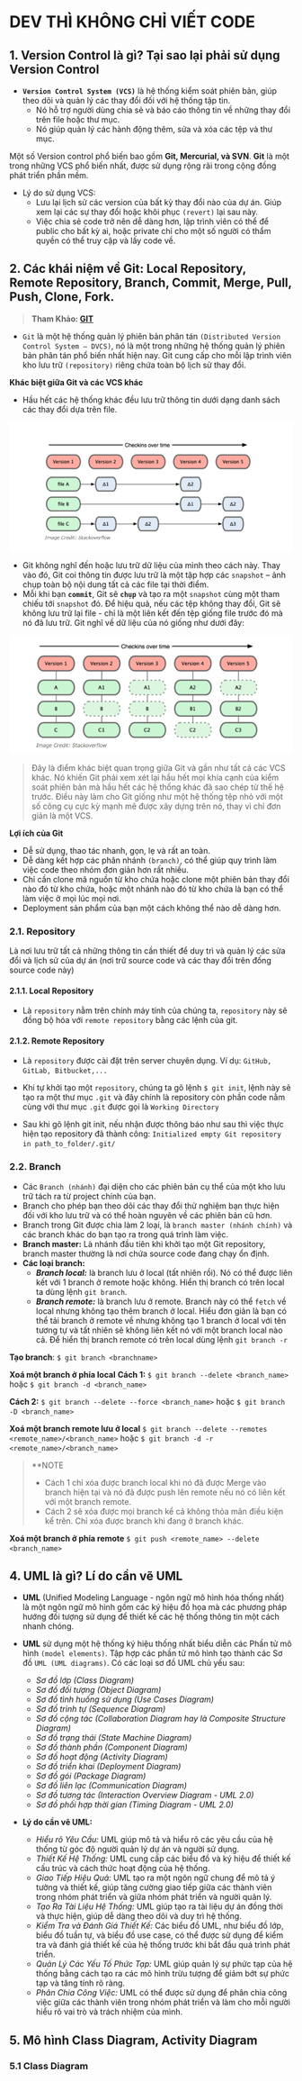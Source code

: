 # DEV THÌ KHÔNG CHỈ VIẾT CODE
## 1. Version Control là gì? Tại sao lại phải sử dụng Version Control
- **`Version Control System (VCS)`** là hệ thống kiểm soát phiên bản, giúp theo dõi và quản lý các thay đổi đối với hệ thống tập tin.
  - Nó hỗ trợ người dùng chia sẻ và báo cáo thông tin về những thay đổi trên file hoặc thư mục.
  - Nó giúp quản lý các hành động thêm, sửa và xóa các tệp và thư mục.

Một số Version control phổ biến bao gồm **Git, Mercurial, và SVN**. **Git** là một trong những VCS phổ biến nhất, được sử dụng rộng rãi trong cộng đồng phát triển phần mềm.

- Lý do sử dụng VCS:
  - Lưu lại lịch sử các version của bất kỳ thay đổi nào của dự án. Giúp xem lại các sự thay đổi hoặc khôi phục `(revert)` lại sau này.
  - Việc chia sẻ code trở nên dễ dàng hơn, lập trình viên có thể để public cho bất kỳ ai, hoặc private chỉ cho một số người có thẩm quyền có thể truy cập và lấy code về.

## 2. Các khái niệm về Git: Local Repository, Remote Repository, Branch, Commit, Merge, Pull, Push, Clone, Fork.

> **Tham Khảo: [GIT](https://topdev.vn/blog/git-la-gi/#_git-la-gi-5)**

- `Git` là một hệ thống quản lý phiên bản phân tán `(Distributed Version Control System – DVCS)`, nó là một trong những hệ thống quản lý phiên bản phân tán phổ biến nhất hiện nay. Git cung cấp cho mỗi lập trình viên kho lưu trữ `(repository)` riêng chứa toàn bộ lịch sử thay đổi.

**Khác biệt giữa Git và các VCS khác**

-  Hầu hết các hệ thống khác đều lưu trữ thông tin dưới dạng danh sách các thay đổi dựa trên file.

![Alt text](image.png)

- Git không nghĩ đến hoặc lưu trữ dữ liệu của mình theo cách này. Thay vào đó, Git coi thông tin được lưu trữ là một tập hợp các `snapshot` – ảnh chụp toàn bộ nội dung tất cả các file tại thời điểm.
- Mỗi khi bạn **`commit`**, Git sẽ **`chụp`** và tạo ra một `snapshot` cùng một tham chiếu tới `snapshot` đó. Để hiệu quả, nếu các tệp không thay đổi, Git sẽ không lưu trữ lại file - chỉ là một liên kết đến tệp giống file trước đó mà nó đã lưu trữ. Git nghĩ về dữ liệu của nó giống như dưới đây:

![Alt text](image-1.png)

>Đây là điểm khác biệt quan trọng giữa Git và gần như tất cả các VCS khác. Nó khiến Git phải xem xét lại hầu hết mọi khía cạnh của kiểm soát phiên bản mà hầu hết các hệ thống khác đã sao chép từ thế hệ trước. Điều này làm cho Git giống như một hệ thống tệp nhỏ với một số công cụ cực kỳ mạnh mẽ được xây dựng trên nó, thay vì chỉ đơn giản là một VCS.

**Lợi ích của Git**

- Dễ sử dụng, thao tác nhanh, gọn, lẹ và rất an toàn.
- Dễ dàng kết hợp các phân nhánh `(branch)`, có thể giúp quy trình làm việc code theo nhóm đơn giản hơn rất nhiều.
- Chỉ cần clone mã nguồn từ kho chứa hoặc clone một phiên bản thay đổi nào đó từ kho chứa, hoặc một nhánh nào đó từ kho chứa là bạn có thể làm việc ở mọi lúc mọi nơi.
- Deployment sản phẩm của bạn một cách không thể nào dễ dàng hơn.

### 2.1. Repository
Là nơi lưu trữ tất cả những thông tin cần thiết để duy trì và quản lý các sửa đổi và lịch sử của dự án (nơi trữ source code và các thay đổi trên đống source code này)
#### 2.1.1. Local Repository

- Là `repository` nằm trên chính máy tính của chúng ta, `repository` này sẽ đồng bộ hóa với `remote repository` bằng các lệnh của git.

#### 2.1.2. Remote Repository

- Là `repository` được cài đặt trên server chuyên dụng. Ví dụ: `GitHub, GitLab, Bitbucket,...`

- Khi tự khởi tạo một `repository`, chúng ta gõ lệnh `$ git init`, lệnh này sẽ tạo ra một thư mục `.git` và đây chính là repository còn phần code nằm cùng với thư mục `.git` được gọi là `Working Directory`
- Sau khi gõ lệnh git init, nếu nhận được thông báo như sau thì việc thực hiện tạo repository đã thành công: `Initialized empty Git repository in path_to_folder/.git/`

### 2.2. Branch

- Các `Branch (nhánh)` đại diện cho các phiên bản cụ thể của một kho lưu trữ tách ra từ project chính của bạn.
- Branch cho phép bạn theo dõi các thay đổi thử nghiệm bạn thực hiện đối với kho lưu trữ và có thể hoàn nguyên về các phiên bản cũ hơn.
- Branch trong Git được chia làm 2 loại, là `branch master (nhánh chính)` và các branch khác do bạn tạo ra trong quá trình làm việc. 
- **Branch master:** Là nhánh đầu tiên khi khởi tạo một Git repository, branch master thường là nơi chứa source code đang chạy ổn định. 
- **Các loại branch:**
    - ***Branch local:*** là branch lưu ở local (tất nhiên rồi). Nó có thể được liên kết với 1 branch ở remote hoặc không. Hiển thị branch có trên local ta dùng lệnh `git branch`.
    - ***Branch remote:*** là branch lưu ở remote. Branch này có thể `fetch` về local nhưng không tạo thêm branch ở local. Hiểu đơn giản là bạn có thể tải branch ở remote về nhưng không tạo 1 branch ở local với tên tương tự và tất nhiên sẽ không liên kết nó với một branch local nào cả. Để hiển thị branch remote có trên local dùng lệnh `git branch -r`

**Tạo branch**: `$ git branch <branchname>`

**Xoá một branch ở phía local** 
**Cách 1:** `$ git branch --delete <branch_name>`
hoặc `$ git branch -d <branch_name>`

**Cách 2:** `$ git branch --delete --force <branch_name>`
hoặc `$ git branch -D <branch_name>`

**Xoá một branch remote lưu ở local**
`$ git branch --delete --remotes <remote_name>/<branch_name>` 
hoặc `$ git branch -d -r <remote_name>/<branch_name>`

>**NOTE
> - Cách 1 chỉ xóa được branch local khi nó đã được Merge vào branch hiện tại và nó đã được push lên remote nếu nó có liên kết với một branch remote.
> - Cách 2 sẽ xóa được mọi branch kể cả không thỏa mãn điều kiện kể trên. Chỉ xóa được branch khi đang ở branch khác.

**Xoá một branch ở phía remote**
`$ git push <remote_name> --delete <branch_name>`

## 4. UML là gì? Lí do cần vẽ UML
- **UML** (Unified Modeling Language - ngôn ngữ mô hình hóa thống nhất) là một ngôn ngữ mô hình gồm các ký hiệu đồ họa mà các phương pháp hướng đối tượng sử dụng để thiết kế các hệ thống thông tin một cách nhanh chóng.
- **UML** sử dụng một hệ thống ký hiệu thống nhất biểu diễn các Phần tử mô hình `(model elements)`. Tập hợp các phần tử mô hình tạo thành các Sơ đồ `UML (UML diagrams)`. Có các loại sơ đồ UML chủ yếu sau:

  - *Sơ đồ lớp (Class Diagram)*
  - *Sơ đồ đối tượng (Object Diagram)*
  - *Sơ đồ tình huống sử dụng (Use Cases Diagram)*
  - *Sơ đồ trình tự (Sequence Diagram)*
  - *Sơ đồ cộng tác (Collaboration Diagram hay là Composite Structure Diagram)*
  - *Sơ đồ trạng thái (State Machine Diagram)*
  - *Sơ đồ thành phần (Component Diagram)*
  - *Sơ đồ hoạt động (Activity Diagram)*
  - *Sơ đồ triển khai (Deployment Diagram)*
  - *Sơ đồ gói (Package Diagram)*
  - *Sơ đồ liên lạc (Communication Diagram)*
  - *Sơ đồ tương tác (Interaction Overview Diagram - UML 2.0)*
  - *Sơ đồ phối hợp thời gian (Timing Diagram - UML 2.0)*

- **Lý do cần vẽ UML:**
  - *Hiểu rõ Yêu Cầu:* UML giúp mô tả và hiểu rõ các yêu cầu của hệ thống từ góc độ người quản lý dự án và người sử dụng.
  - *Thiết Kế Hệ Thống:* UML cung cấp các biểu đồ và ký hiệu để thiết kế cấu trúc và cách thức hoạt động của hệ thống.
  - *Giao Tiếp Hiệu Quả:* UML tạo ra một ngôn ngữ chung để mô tả ý tưởng và thiết kế, giúp tăng cường giao tiếp giữa các thành viên trong nhóm phát triển và giữa nhóm phát triển và người quản lý.
  - *Tạo Ra Tài Liệu Hệ Thống:* UML giúp tạo ra tài liệu dự án đồng thời và thực hiện, giúp dễ dàng theo dõi và duy trì hệ thống.
  - *Kiểm Tra và Đánh Giá Thiết Kế:* Các biểu đồ UML, như biểu đồ lớp, biểu đồ tuần tự, và biểu đồ use case, có thể được sử dụng để kiểm tra và đánh giá thiết kế của hệ thống trước khi bắt đầu quá trình phát triển.
  - *Quản Lý Các Yếu Tố Phức Tạp:* UML giúp quản lý sự phức tạp của hệ thống bằng cách tạo ra các mô hình trừu tượng để giảm bớt sự phức tạp và tăng tính rõ ràng.
  - *Phân Chia Công Việc:* UML có thể được sử dụng để phân chia công việc giữa các thành viên trong nhóm phát triển và làm cho mỗi người hiểu rõ vai trò và trách nhiệm của mình.

## 5. Mô hình Class Diagram, Activity Diagram
### 5.1 Class Diagram

